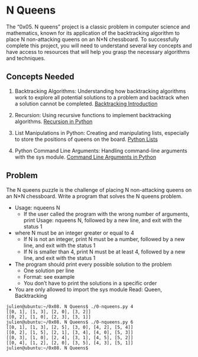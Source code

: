 # N Queens

The “0x05. N queens” project is a classic problem in computer science and mathematics, known for its application of the backtracking
algorithm to place N non-attacking queens on an N×N chessboard. To successfully complete this project, you will need to understand
several key concepts and have access to resources that will help you grasp the necessary algorithms and techniques.

## Concepts Needed
1. Backtracking Algorithms:
Understanding how backtracking algorithms work to explore all potential solutions to a problem and backtrack when a solution cannot be completed.
[Backtracking Introduction](https://www.geeksforgeeks.org/introduction-to-backtracking-data-structure-and-algorithm-tutorials/)

2. Recursion:
Using recursive functions to implement backtracking algorithms.
[Recursion in Python](https://realpython.com/python-thinking-recursively/)

3. List Manipulations in Python:
Creating and manipulating lists, especially to store the positions of queens on the board.
[Python Lists](https://docs.python.org/3/tutorial/datastructures.html)

4. Python Command Line Arguments:
Handling command-line arguments with the sys module.
[Command Line Arguments in Python](https://docs.python.org/3.3/library/sys.html#sys.argv)

## Problem
The N queens puzzle is the challenge of placing N non-attacking queens on an N×N chessboard. Write a program that solves the N queens problem.

- Usage: nqueens N
    - If the user called the program with the wrong number of arguments, print Usage: nqueens N, followed by a new line, and exit with the status 1
- where N must be an integer greater or equal to 4
    - If N is not an integer, print N must be a number, followed by a new line, and exit with the status 1
    - If N is smaller than 4, print N must be at least 4, followed by a new line, and exit with the status 1
- The program should print every possible solution to the problem
    - One solution per line
    - Format: see example
    - You don’t have to print the solutions in a specific order
- You are only allowed to import the sys module
Read: Queen, Backtracking

```
julien@ubuntu:~/0x08. N Queens$ ./0-nqueens.py 4
[[0, 1], [1, 3], [2, 0], [3, 2]]
[[0, 2], [1, 0], [2, 3], [3, 1]]
julien@ubuntu:~/0x08. N Queens$ ./0-nqueens.py 6
[[0, 1], [1, 3], [2, 5], [3, 0], [4, 2], [5, 4]]
[[0, 2], [1, 5], [2, 1], [3, 4], [4, 0], [5, 3]]
[[0, 3], [1, 0], [2, 4], [3, 1], [4, 5], [5, 2]]
[[0, 4], [1, 2], [2, 0], [3, 5], [4, 3], [5, 1]]
julien@ubuntu:~/0x08. N Queens$ 
```

